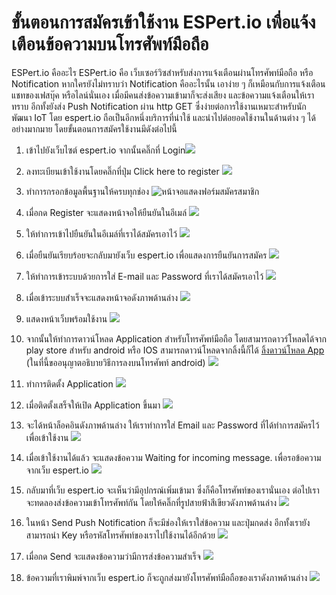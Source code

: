 # ขั้นตอนการสมัครเข้าใช้งาน ESPert.io เพื่อแจ้งเตือนข้อความบนโทรศัพท์มือถือ

ESPert.io คืออะไร
ESPert.io คือ เว็บเซอร์วิซสำหรับส่งการแจ้งเตือนผ่านโทรศัพท์มือถือ หรือ Notification หากใครยังไม่ทราบว่า Notification คืออะไรนั้น เอาง่าย ๆ ก็เหมือนกับการแจ้งเตือนแชทของเฟสบุ๊ค หรือไลน์นั่นเอง เมื่อมีคนส่งข้อความเข้ามาก็จะส่งเสียง และข้อความแจ้งเตือนให้เราทราบ อีกทั้งยังส่ง Push Notification ผ่าน http GET ซึ่งง่ายต่อการใช้งานเหมาะสำหรับนักพัฒนา IoT โดย espert.io ถือเป็นอีกหนึ่งบริการที่น่าใช้ และนำไปต่อยอดใช้งานในด้านต่าง ๆ ได้อย่างมากมาย  โดยขั้นตอนการสมัครใช้งานมีดังต่อไปนี้

1. เข้าไปยังเว็บไซต์ espert.io จากนั้นคลิ๊กที่ Login![](regisespert1.png)
2. ลงทะเบียนเข้าใช้งานโดยคลิ๊กที่ปุ่ม Click here to register
  ![](regisespert2.png)

3. ทำการกรอกข้อมูลพื้นฐานให้ครบทุกช่อง
  ![หน้าจอแสดงฟอร์มสมัครสมาชิก](regisespert3.png)

4. เมื่อกด Register จะแสดงหน้าจอให้ยืนยันในอีเมล์
  ![](regisespert4.png)

5. ให้ทำการเข้าไปยืนยันในอีเมล์ที่เราได้สมัครเอาไว้
  ![](regisespert5.png)

6. เมื่อยืนยันเรียบร้อยจะกลับมายังเว็บ espert.io เพื่อแสดงการยืนยันการสมัคร
  ![](regisespert6.png)

7. ให้ทำการเข้าระบบด้วยการใส่ E-mail และ Password ที่เราได้สมัครเอาไว้
  ![](regisespert7.png)

8. เมื่อเข้าระบบสำเร็จจะแสดงหน้าจอดังภาพด้านล่าง
  ![](regisespert8.png)

9. แสดงหน้าเว็บพร้อมใช้งาน
  ![](regisespert9.png)

10. จากนั้นให้ทำการดาวน์โหลด Application สำหรับโทรศัพท์มือถือ โดยสามารถดาวร์โหลดได้จาก play store สำหรับ android หรือ IOS สามารถดาวน์โหลดจากลิ้งนี้ก็ได้ [ลิ้งดาวน์โหลด App](http://www.thaigw.com/apps/espert/) \(ในที่นี้ขออนุญาตอธิบายวิธีการลงบนโทรศัพท์ android\)
  ![](regisespert10.jpg)

11. ทำการติดตั้ง Application
  ![](regisespert11.jpg)

12. เมื่อติดตั้งเสร็จให้เปิด Application ขึ้นมา
  ![](regisespert12.jpg)

13. จะได้หน้าล็อคอินดังภาพด้านล่าง ให้เราทำการใส่ Email และ Password ที่ได้ทำการสมัครไว้เพื่อเข้าใช้งาน
  ![](regisespert13.jpg)

14. เมื่อเข้าใช้งานได้แล้ว จะแสดงข้อความ Waiting for incoming message. เพื่อรอข้อความจากเว็บ espert.io
  ![](regisespert14.jpg)

15. กลับมาที่เว็บ espert.io จะเห็นว่ามีอุปกรณ์เพิ่มเข้ามา ซึ่งก็คือโทรศัพท์ของเรานั่นเอง ต่อไปเราจะทดลองส่งข้อความเข้าโทรศัพท์กัน โดยให้คลิ๊กที่รูปสายฟ้าสีเขียวดังภาพด้านล่าง
  ![](regisespert15.png)

16. ในหน้า Send Push Notification ก็จะมีช่องให้เราใส่ข้อความ และปุ่มกดส่ง อีกทั้งเรายังสามารถนำ Key หรือรหัสโทรศัพท์ของเราไปใช้งานได้อีกด้วย
  ![](regisespert16.png)

17. เมื่อกด Send จะแสดงข้อความว่ามีการส่งข้อความสำเร็จ
  ![](regisespert17.png)

18. ข้อความที่เราพิมพ์จากเว็บ espert.io ก็จะถูกส่งมายังโทรศัพท์มือถือของเราดังภาพด้านล่าง
  ![](regisespert18.jpg)


